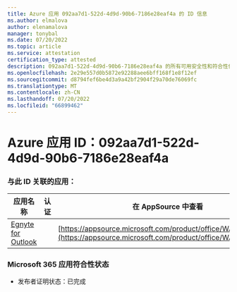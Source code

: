 ```yaml
---
title: Azure 应用 092aa7d1-522d-4d9d-90b6-7186e28eaf4a 的 ID 信息
ms.author: elmalova
author: elenamalova
manager: tonybal
ms.date: 07/20/2022
ms.topic: article
ms.service: attestation
certification_type: attested
description: 092aa7d1-522d-4d9d-90b6-7186e28eaf4a 的所有可用安全性和符合性信息信息。
ms.openlocfilehash: 2e29e557d0b5872e92288aee6bff168f1e8f12ef
ms.sourcegitcommit: d8794fef6be4d3a9a42bf2904f29a70de76069fc
ms.translationtype: MT
ms.contentlocale: zh-CN
ms.lasthandoff: 07/20/2022
ms.locfileid: "66899462"
---
```

# <a name="azure-app-id-092aa7d1-522d-4d9d-90b6-7186e28eaf4a"></a>Azure 应用 ID：092aa7d1-522d-4d9d-90b6-7186e28eaf4a


### <a name="apps-associated-with-this-id"></a>与此 ID 关联的应用：
| **应用名称** | **认证** | **在 AppSource 中查看** |
|--------------|---------------|-----------------------|
| [Egnyte for Outlook](../forward/WA200004177.md) |  | [https://appsource.microsoft.com/product/office/WA200004177](https://appsource.microsoft.com/product/office/WA200004177) |

### <a name="microsoft-365-app-compliance-status"></a>Microsoft 365 应用符合性状态
- 发布者证明状态：已完成
